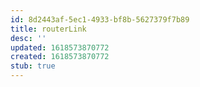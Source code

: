 ```yaml
---
id: 8d2443af-5ec1-4933-bf8b-5627379f7b89
title: routerLink
desc: ''
updated: 1618573870772
created: 1618573870772
stub: true
---
```


